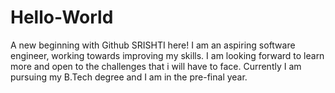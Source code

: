 # Hello-World
A new beginning with Github
SRISHTI here! I am an aspiring software engineer, working towards improving my skills.
I am looking forward to learn more and open to the challenges that i will have to face.
Currently I am pursuing my B.Tech degree and I am in the pre-final year.
